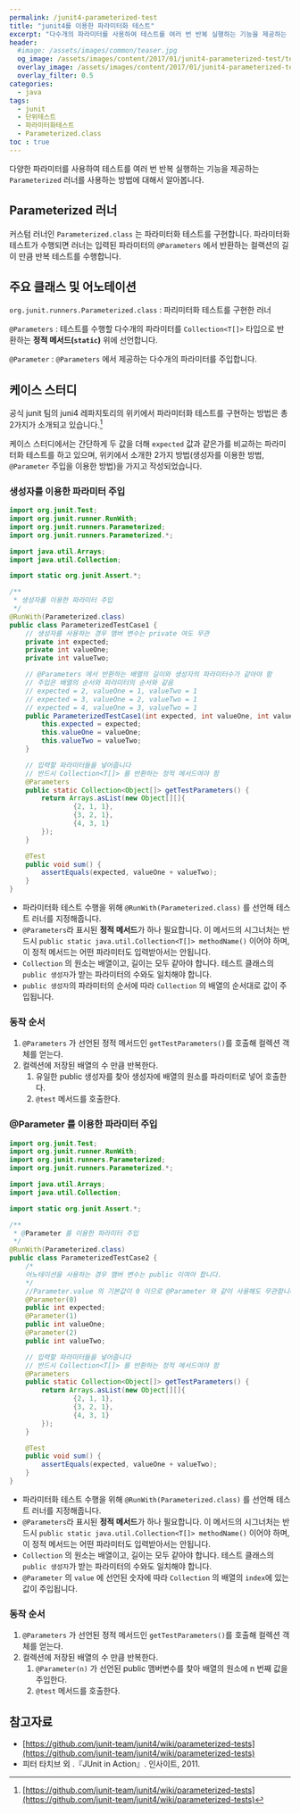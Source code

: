 ```yaml
---
permalink: /junit4-parameterized-test
title: "junit4를 이용한 파라미터화 테스트"
excerpt: "다수개의 파라미터를 사용하여 테스트를 여러 번 반복 실행하는 기능을 제공하는 `Parameterized` 러너를 사용하는 방법에 대해서 알아봅니다."
header:
  #image: /assets/images/common/teaser.jpg
  og_image: /assets/images/content/2017/01/junit4-parameterized-test/teaser.png
  overlay_image: /assets/images/content/2017/01/junit4-parameterized-test/teaser.png
  overlay_filter: 0.5
categories:
  - java
tags: 
  - junit
  - 단위테스트
  - 파라미터화테스트
  - Parameterized.class
toc : true
---
```


다양한 파라미터를 사용하여 테스트를 여러 번 반복 실행하는 기능을 제공하는 `Parameterized` 러너를 사용하는 방법에 대해서 알아봅니다.

## Parameterized 러너

커스텀 러너인 `Parameterized.class` 는 파라미터화 테스트를 구현합니다.
파라미터화 테스트가 수행되면 러너는 입력된 파라미터의 `@Parameters` 에서 반환하는 컬랙션의 길이 만큼 반복 테스트를 수행합니다.


## 주요 클래스 및 어노테이션

`org.junit.runners.Parameterized.class`
: 파리미터화 테스트를 구현한 러너

`@Parameters`
: 테스트를 수행할 다수개의 파라미터를 `Collection<T[]>` 타입으로 반환하는 **정적 메서드(`static`)** 위에 선언합니다.

`@Parameter`
: `@Parameters` 에서 제공하는 다수개의 파라미터를 주입합니다.


## 케이스 스터디

공식 junit 팀의 juni4 레파지토리의 위키에서 파라미터화 테스트를 구현하는 방법은 총 2가지가 소개되고 있습니다.[^1]
[^1]: [https://github.com/junit-team/junit4/wiki/parameterized-tests](https://github.com/junit-team/junit4/wiki/parameterized-tests)

케이스 스터디에서는 간단하게 두 값을 더해 `expected` 값과 같은가를 비교하는 파라미터화 테스트를 하고 있으며, 위키에서 소개한 2가지 방법(생성자를 이용한 방법, `@Parameter` 주입을 이용한 방법)을 가지고 작성되었습니다.


### 생성자를 이용한 파라미터 주입
```java
import org.junit.Test;
import org.junit.runner.RunWith;
import org.junit.runners.Parameterized;
import org.junit.runners.Parameterized.*;

import java.util.Arrays;
import java.util.Collection;

import static org.junit.Assert.*;

/**
 * 생성자를 이용한 파라미터 주입
 */
@RunWith(Parameterized.class)
public class ParameterizedTestCase1 {
    // 생성자를 사용하는 경우 맴버 변수는 private 여도 무관
    private int expected;
    private int valueOne;
    private int valueTwo;

    // @Parameters 에서 반환하는 배열의 길이와 생성자의 파라미터수가 같아야 함
    // 주입은 배열의 순서와 파라미터의 순서와 같음
    // expected = 2, valueOne = 1, valueTwo = 1
    // expected = 3, valueOne = 2, valueTwo = 1
    // expected = 4, valueOne = 3, valueTwo = 1
    public ParameterizedTestCase1(int expected, int valueOne, int valueTwo) {
        this.expected = expected;
        this.valueOne = valueOne;
        this.valueTwo = valueTwo;
    }

    // 입력할 파라미터들을 넣어줍니다
    // 반드시 Collection<T[]> 를 반환하는 정적 메서드여야 함
    @Parameters
    public static Collection<Object[]> getTestParameters() {
        return Arrays.asList(new Object[][]{
                {2, 1, 1},
                {3, 2, 1},
                {4, 3, 1}
        });
    }

    @Test
    public void sum() {
        assertEquals(expected, valueOne + valueTwo);
    }
}
```
* 파라미터화 테스트 수행을 위해 `@RunWith(Parameterized.class)` 를 선언해 테스트 러너를 지정해줍니다.
* `@Parameters`라 표시된 **정적 메서드**가 하나 필요합니다. 이 메서드의 시그너처는 반드시 `public static java.util.Collection<T[]> methodName()` 이어야 하며, 이 정적 메서드는 어떤 파라미터도 입력받아서는 안됩니다.
* `Collection` 의 원소는 배열이고, 길이는 모두 같아야 합니다. 테스트 클래스의 `public 생성자`가 받는 파라미터의 수와도 일치해야 합니다.
* `public 생성자`의 파라미터의 순서에 따라 `Collection` 의 배열의 순서대로 값이 주입됩니다.

### 동작 순서
1. `@Parameters` 가 선언된 정적 메서드인 `getTestParameters()`를 호출해 컬렉션 객체를 얻는다.
1. 컬렉션에 저장된 배열의 수 만큼 반복한다.
    1. 유일한 public 생성자를 찾아 생성자에 배열의 원소를 파라미터로 넣어 호출한다.
    1. `@test` 메서드를 호출한다.


### @Parameter 를 이용한 파라미터 주입
```java
import org.junit.Test;
import org.junit.runner.RunWith;
import org.junit.runners.Parameterized;
import org.junit.runners.Parameterized.*;

import java.util.Arrays;
import java.util.Collection;

import static org.junit.Assert.*;

/**
 * @Parameter 를 이용한 파라미터 주입
 */
@RunWith(Parameterized.class)
public class ParameterizedTestCase2 {
    /*
    어노테이션을 사용하는 경우 맴버 변수는 public 이여야 합니다.
    */
    //Parameter.value 의 기본값이 0 이므로 @Parameter 와 같이 사용해도 무관함니다.
    @Parameter(0)
    public int expected;
    @Parameter(1)
    public int valueOne;
    @Parameter(2)
    public int valueTwo;

    // 입력할 파라미터들을 넣어줍니다
    // 반드시 Collection<T[]> 를 반환하는 정적 메서드여야 함
    @Parameters
    public static Collection<Object[]> getTestParameters() {
        return Arrays.asList(new Object[][]{
                {2, 1, 1},
                {3, 2, 1},
                {4, 3, 1}
        });
    }

    @Test
    public void sum() {
        assertEquals(expected, valueOne + valueTwo);
    }
}
```
* 파라미터화 테스트 수행을 위해 `@RunWith(Parameterized.class)` 를 선언해 테스트 러너를 지정해줍니다.
* `@Parameters`라 표시된 **정적 메서드**가 하나 필요합니다. 이 메서드의 시그너처는 반드시 `public static java.util.Collection<T[]> methodName()` 이어야 하며, 이 정적 메서드는 어떤 파라미터도 입력받아서는 안됩니다.
* `Collection` 의 원소는 배열이고, 길이는 모두 같아야 합니다. 테스트 클래스의 `public 생성자`가 받는 파라미터의 수와도 일치해야 합니다.
* `@Parameter` 의 `value` 에 선언된 숫자에 따라 `Collection` 의 배열의 `index`에 있는 값이 주입됩니다.

### 동작 순서
1. `@Parameters` 가 선언된 정적 메서드인 `getTestParameters()`를 호출해 컬렉션 객체를 얻는다.
1. 컬렉션에 저장된 배열의 수 만큼 반복한다.
    1. `@Parameter(n)` 가 선언된 public 맴버변수를 찾아 배열의 원소에 n 번째 값을 주입한다.
    1. `@test` 메서드를 호출한다.
    

## 참고자료
* [https://github.com/junit-team/junit4/wiki/parameterized-tests](https://github.com/junit-team/junit4/wiki/parameterized-tests)
* 피터 타치브 외 .『JUnit in Action』. 인사이트, 2011.